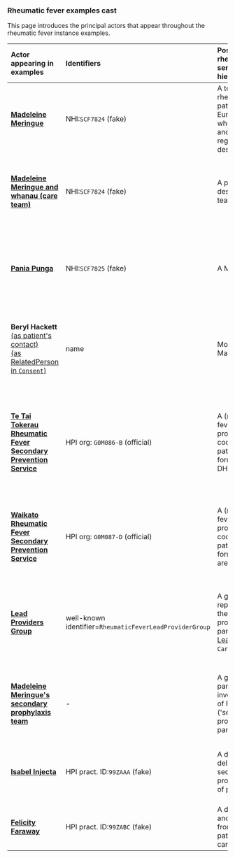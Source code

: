 ### Rheumatic fever examples cast

This page introduces the principal actors that appear throughout the rheumatic fever instance examples.

|Actor appearing in examples|Identifiers|Position in rheumatic fever service org hierarchy|Purpose|
|:-------|:----|:---------|:------------|
|[**Madeleine Meringue**](Patient-MadeleineMeringue.html)|NHI:`SCF7824` (fake)|A teenage rheumatic fever patient of NZ European ethnicity who speaks English and has relatives registered as designated contacts|Demonstrates usage of the *rheumatic fever profile* of the FHIR `Patient` (this profile extends `NzPatient` from NZBase).
|[**Madeleine Meringue and whanau (care team)**](Patient-MadeleineMeringueAndWhanau.html)|NHI:`SCF7824` (fake)|A patient and their designated care team|Demonstrates a patient-designated care team, identifying family relatives/friends, each modelled as a FHIR Patient `contact` element.|
|[**Pania Punga**](Patient-PaniaPunga.html)|NHI:`SCF7825` (fake)|A Māori patient|Demonstrates a patient of Māori ethnicity and who speaks Māori language.  Will also encompass iwi (tribal) affiliation when the RF service requires.|
|**Beryl Hackett**<br>[(as patient's contact)](Patient-MadeleineMeringue.html)<br>[(as RelatedPerson in `Consent`)](Consent-ConsentByRelatedPersonExample.html)|name|Mother of Madeleine Meringue|Demonstrates a relative of a patient as a designated contact.  Also appears in the form of a contained `RelatedPerson` instance in [consent by a related person](Consent-ConsentByRelatedPersonExample.html).|
|[**Te Tai Tokerau Rheumatic Fever Secondary Prevention Service**](Organization-TeTaiTokerauRFSecondaryPreventionService.html)|HPI org: `G0M086-B` (official)|A (real) rheumatic fever lead service provider coordinating care of patients in the former Northland DHB area|Demonstrates a FHIR Organisation identified by HPI organisation number.  Appears as creator/author of Madeleine's RF CarePlan; one of the two founding participants of the [LeadProvidersGroup](CareTeam-LeadProvidersGroup.html) `CareTeam` resource.|
|[**Waikato Rheumatic Fever Secondary Prevention Service**](Organization-WaikatoRFSecondaryPreventionService.html)|HPI org: `G0M087-D` (official)|A (real) rheumatic fever lead service provider coordinating care of patients in the former Waikato DHB area|Demonstrates a FHIR Organisation identified by HPI organisation number.  One of the two founding participants of the [LeadProvidersGroup](CareTeam-LeadProvidersGroup.html) `CareTeam` resource.|
|[**Lead Providers Group**](CareTeam-LeadProvidersGroup.html)|well-known identifier=`RheumaticFeverLeadProviderGroup`|A group representing all of the RF lead service providersfounding participants of the [LeadProvidersGroup](CareTeam-LeadProvidersGroup.html) `CareTeam` resource|A definition, used by the server's consent-based access management, which controls which organisations (FHIR client-ids) can create/access RF FHIR resources.|
|[**Madeleine Meringue's secondary prophylaxis team**](CareTeam-SecondaryProphylaxisCareTeam.html)|-|A group of all the parties who will be involved in delivery of RF treatment ('secondary prophylaxis') to a particular patient|Demonstrates representation of organisations and practitioners as participants in a `CareTeam`, all with official HPI/NHI identifiers.|
|[**Isabel Injecta**](Patient-PaniaPunga.html)|HPI pract. ID:`99ZAAA` (fake)|A district nurse who delivers RF secondary prophylaxis as part of patient care|Demonstrates logical reference to an HPI practitioner in the same organisation as an RF prevention service.|
|[**Felicity Faraway**](Patient-PaniaPunga.html)|HPI pract. ID:`99ZABC` (fake)|A district nurse in another region away from the RF patient's normal RF care team|Demonstrates logical reference to an HPI practitioner in another HPI organisation.|
